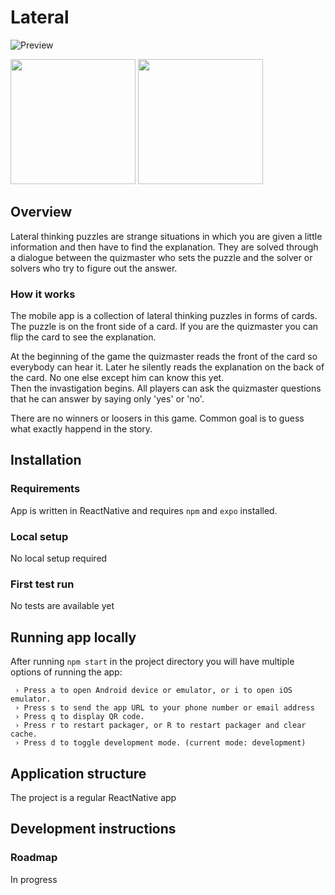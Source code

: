 # Lateral
![Preview](https://i.imgur.com/2UCUYoBl.png)

<a href="#" alt="App Store"><img src="http://i.imgur.com/7IxtMV0.png" width="200"/></a> <a href="#" alt="Google play"><img src="http://i.imgur.com/pxFfB0S.png" width="200"/></a>

## Overview
Lateral thinking puzzles are strange situations in which you are given a little information and then have to find the explanation. They are solved through a dialogue between the quizmaster who sets the puzzle and the solver or solvers who try to figure out the answer.

### How it works
The mobile app is a collection of lateral thinking puzzles in forms of cards. The puzzle is on the front side of a card. If you are the quizmaster you can flip the card to see the explanation.

At the beginning of the game the quizmaster reads the front of the card so everybody can hear it. Later he silently reads the explanation on the back of the card. No one else except him can know this yet.  
Then the invastigation begins. All players can ask the quizmaster questions that he can answer by saying only 'yes' or 'no'.  

There are no winners or loosers in this game. Common goal is to guess what exactly happend in the story.


## Installation
<!--- Consider the possibility that whoever is reading your README is a
novice and would like a more guidance. --->

### Requirements
App is written in ReactNative and requires `npm` and `expo` installed.

### Local setup
No local setup required

### First test run
No tests are available yet



## Running app locally
After running `npm start` in the project directory you will have multiple options of running the app:

```
 › Press a to open Android device or emulator, or i to open iOS emulator.  
 › Press s to send the app URL to your phone number or email address  
 › Press q to display QR code.  
 › Press r to restart packager, or R to restart packager and clear cache.
 › Press d to toggle development mode. (current mode: development)
```


## Application structure
The project is a regular ReactNative app


## Development instructions

### Roadmap
In progress

<!--- Refer to https://github.com/matiassingers/awesome-readme to see examples and tools
to create readme in general --->
